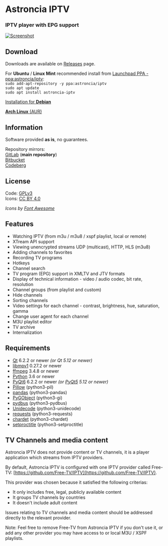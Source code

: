 # Astroncia IPTV
### IPTV player with EPG support

[![Screenshot](https://gitlab.com/astroncia/iptv/uploads/b59522369ccba3c99f349e397d102c0b/astroncia-iptv-screenshot-thumb.png)](https://gitlab.com/astroncia/iptv/uploads/9cb6c1e462a679117f36e67ec98ec8b0/astroncia-iptv-screenshot.png)  

## Download

Downloads are available on [Releases](https://gitlab.com/astroncia/iptv/-/releases) page.  
  
For **Ubuntu** / **Linux Mint** recommended install from [Launchpad PPA - ppa:astroncia/iptv](https://launchpad.net/~astroncia/+archive/ubuntu/iptv):  
```sudo add-apt-repository -y ppa:astroncia/iptv```  
```sudo apt update```  
```sudo apt install astroncia-iptv```  
  
[Installation for **Debian**](https://software.opensuse.org/download/package?package=astronciaiptv&project=home%3Aastroncia)  
  
[**Arch Linux** (AUR)](https://aur.archlinux.org/packages/astronciaiptv/)  

## Information

Software provided **as is**, no guarantees.  

Repository mirrors:  
[GitLab](https://gitlab.com/astroncia/iptv) (**main repository**)  
[Bitbucket](https://bitbucket.org/astroncia/astroncia-iptv/src/master/)  
[Codeberg](https://codeberg.org/astroncia/iptv)  

## License

Code: [GPLv3](https://gitlab.com/astroncia/iptv/-/blob/master/COPYING)  
Icons: [CC BY 4.0](https://creativecommons.org/licenses/by/4.0/)  
  
*Icons by [Font Awesome](https://fontawesome.com/)*  

## Features

- Watching IPTV (from m3u / m3u8 / xspf playlist, local or remote)  
- XTream API support
- Viewing unencrypted streams UDP (multicast), HTTP, HLS (m3u8)  
- Adding channels to favorites  
- Recording TV programs  
- Hotkeys  
- Channel search  
- TV program (EPG) support in XMLTV and JTV formats  
- Display of technical information - video / audio codec, bit rate, resolution  
- Channel groups (from playlist and custom)  
- Hide channels  
- Sorting channels  
- Video settings for each channel - contrast, brightness, hue, saturation, gamma  
- Change user agent for each channel  
- M3U playlist editor  
- TV archive  
- Internalization  

## Requirements

- [Qt](https://www.qt.io/) 6.2.2 or newer *(or Qt 5.12 or newer)*
- [libmpv1](https://mpv.io/) 0.27.2 or newer
- [ffmpeg](https://ffmpeg.org/) 3.4.8 or newer
- [Python](https://www.python.org/) 3.6 or newer
- [PyQt6](https://pypi.org/project/PyQt6/) 6.2.2 or newer *(or [PyQt5](https://pypi.org/project/PyQt5/) 5.12 or newer)*
- [Pillow](https://pypi.org/project/Pillow/) (python3-pil)
- [pandas](https://pypi.org/project/pandas/) (python3-pandas)
- [PyGObject](https://pypi.org/project/PyGObject/) (python3-gi)
- [pydbus](https://pypi.org/project/pydbus/) (python3-pydbus)
- [Unidecode](https://pypi.org/project/Unidecode/) (python3-unidecode)
- [requests](https://pypi.org/project/requests/) (python3-requests)
- [chardet](https://pypi.org/project/chardet/) (python3-chardet)
- [setproctitle](https://pypi.org/project/setproctitle/) (python3-setproctitle)

## TV Channels and media content

Astroncia IPTV does not provide content or TV channels, it is a player application which streams from IPTV providers.  
  
By default, Astroncia IPTV is configured with one IPTV provider called Free-TV: [https://github.com/Free-TV/IPTV](https://github.com/Free-TV/IPTV).  
  
This provider was chosen because it satisfied the following criterias:  
  
- It only includes free, legal, publicly available content  
- It groups TV channels by countries  
- It doesn't include adult content  
  
Issues relating to TV channels and media content should be addressed directly to the relevant provider.  
  
Note: Feel free to remove Free-TV from Astroncia IPTV if you don't use it, or add any other provider you may have access to or local M3U / XSPF playlists.  
